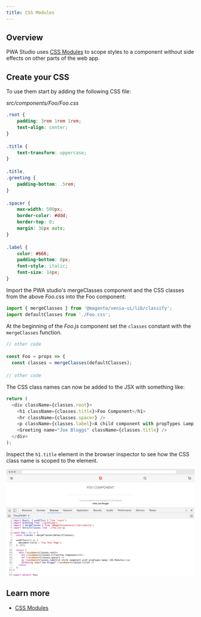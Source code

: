 ```yaml
---
title: CSS Modules
---
```


## Overview

PWA Studio uses [CSS Modules][] to scope styles to a component without side effects on other parts of the web app.   

## Create your CSS

To use them start by adding the following CSS file:

_src/components/Foo/Foo.css_

```css
.root {
    padding: 3rem 1rem 1rem;
    text-align: center;
}
 
.title {
    text-transform: uppercase;
}
 
.title,
.greeting {
    padding-bottom: .5rem;
}
 
.spacer {
    max-width: 500px;
    border-color: #ddd;
    border-top: 0;
    margin: 36px auto;
}
 
.label {
    color: #666;
    padding-bottom: 8px;
    font-style: italic;
    font-size: 14px;
}
```

Import the PWA studio's mergeClasses component and the CSS classes from the above _Foo.css_ into the Foo component:    

```javascript
import { mergeClasses } from '@magento/venia-ui/lib/classify';
import defaultClasses from './Foo.css';
```

At the beginning of the _Foo.js_ component set the `classes` constant with the `mergeClasses` function.

```javascript
// other code

const Foo = props => {
  const classes = mergeClasses(defaultClasses);

// other code  
```

The CSS class names can now be added to the JSX with something like:

```javascript
return (
  <div className={classes.root}>
    <h1 className={classes.title}>Foo Component</h1>
    <hr className={classes.spacer} />
    <p className={classes.label}>A child component with propTypes &amp; CSS Modules:</p>
    <Greeting name="Joe Bloggs" className={classes.title} />
  </div>
);
```

Inspect the `h1.title` element in the browser inspector to see how the CSS class name is scoped to the element.

![css modules screenshot][]

## Learn more

-   [CSS Modules][]

[CSS Modules]: https://magento.github.io/pwa-studio/technologies/basic-concepts/css-modules/
[css modules screenshot]: ./images/css-modules.png
